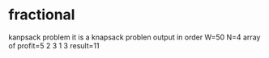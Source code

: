 # fractional
kanpsack problem
it is a knapsack problen output in order
W=50
N=4
array of profit=5 2 3 1 3
result=11
